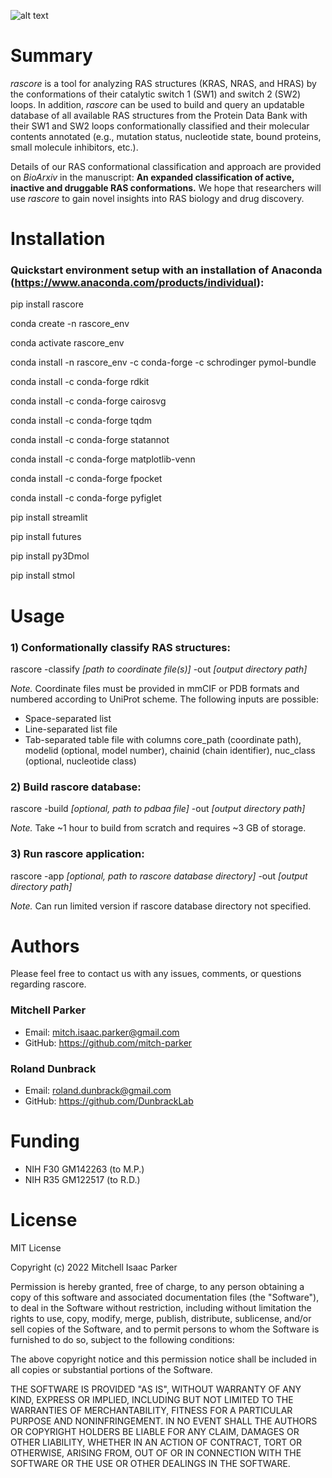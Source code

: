 ![alt text](https://github.com/mitch-parker/rascore/blob/main/rascore/data/rascore_logo.png?)

# Summary

*rascore* is a tool for analyzing RAS structures (KRAS, NRAS, and HRAS) by the conformations of their catalytic switch 1 (SW1) and switch 2 (SW2) loops. In addition, *rascore* can be used to build and query an updatable database of all available RAS structures from the Protein Data Bank with their SW1 and SW2 loops conformationally classified and their molecular contents annotated (e.g., mutation status, nucleotide state, bound proteins, small molecule inhibitors, etc.). 

Details of our RAS conformational classification and approach are provided on *BioArxiv* in the manuscript: **An expanded classification of active, inactive and druggable RAS conformations.** We hope that researchers will use *rascore* to gain novel insights into RAS biology and drug discovery. 

# Installation

### Quickstart environment setup with an installation of Anaconda (https://www.anaconda.com/products/individual):

pip install rascore

conda create -n rascore_env

conda activate rascore_env

conda install -n rascore_env -c conda-forge -c schrodinger pymol-bundle

conda install -c conda-forge rdkit

conda install -c conda-forge cairosvg

conda install -c conda-forge tqdm

conda install -c conda-forge statannot

conda install -c conda-forge matplotlib-venn

conda install -c conda-forge fpocket

conda install -c conda-forge pyfiglet

pip install streamlit

pip install futures

pip install py3Dmol

pip install stmol

# Usage

### 1) Conformationally classify RAS structures:

rascore -classify *[path to coordinate file(s)]* -out *[output directory path]*

*Note.* Coordinate files must be provided in mmCIF or PDB formats and numbered according to UniProt scheme. The following inputs are possible: 
- Space-separated list
- Line-separated list file
- Tab-separated table file with columns core_path (coordinate path), modelid (optional, model number), chainid (chain identifier), nuc_class (optional, nucleotide class)

### 2) Build rascore database:

rascore -build *[optional, path to pdbaa file]* -out *[output directory path]*

*Note.* Take ~1 hour to build from scratch and requires ~3 GB of storage.

### 3) Run rascore application:

rascore -app *[optional, path to rascore database directory]* -out *[output directory path]*

*Note.* Can run limited version if rascore database directory not specified.

# Authors

Please feel free to contact us with any issues, comments, or questions regarding rascore.

### Mitchell Parker

- Email: <mitch.isaac.parker@gmail.com>
- GitHub: https://github.com/mitch-parker

### Roland Dunbrack

- Email: <roland.dunbrack@gmail.com>
- GitHub: https://github.com/DunbrackLab

# Funding

- NIH F30 GM142263 (to M.P.)
- NIH R35 GM122517 (to R.D.)

# License
MIT License

Copyright (c) 2022 Mitchell Isaac Parker

Permission is hereby granted, free of charge, to any person obtaining a copy
of this software and associated documentation files (the "Software"), to deal
in the Software without restriction, including without limitation the rights
to use, copy, modify, merge, publish, distribute, sublicense, and/or sell
copies of the Software, and to permit persons to whom the Software is
furnished to do so, subject to the following conditions:

The above copyright notice and this permission notice shall be included in all
copies or substantial portions of the Software.

THE SOFTWARE IS PROVIDED "AS IS", WITHOUT WARRANTY OF ANY KIND, EXPRESS OR
IMPLIED, INCLUDING BUT NOT LIMITED TO THE WARRANTIES OF MERCHANTABILITY,
FITNESS FOR A PARTICULAR PURPOSE AND NONINFRINGEMENT. IN NO EVENT SHALL THE
AUTHORS OR COPYRIGHT HOLDERS BE LIABLE FOR ANY CLAIM, DAMAGES OR OTHER
LIABILITY, WHETHER IN AN ACTION OF CONTRACT, TORT OR OTHERWISE, ARISING FROM,
OUT OF OR IN CONNECTION WITH THE SOFTWARE OR THE USE OR OTHER DEALINGS IN THE
SOFTWARE.